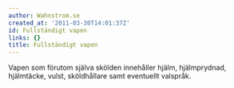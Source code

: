 ```yaml
---
author: Wahnstrom.se
created_at: '2011-03-30T14:01:37Z'
id: Fullständigt vapen
links: {}
title: Fullständigt vapen
---
```


Vapen som förutom själva skölden innehåller hjälm, hjälmprydnad, hjälmtäcke, vulst, sköldhållare
samt eventuellt valspråk.